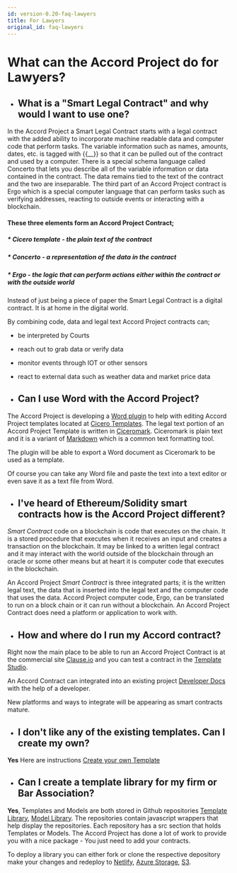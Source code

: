 ```yaml
---
id: version-0.20-faq-lawyers
title: For Lawyers
original_id: faq-lawyers
---
```

# What can the Accord Project do for Lawyers?

* ## What is a "Smart Legal Contract" and why would I want to use one?

In the Accord Project a Smart Legal Contract starts with a legal contract with the added ability to incorporate machine readable data and computer code that perform tasks. The variable information such as names, amounts, dates, etc. is tagged with {{__}} so that it can be pulled out of the contract and used by a computer. There is a special schema language called Concerto that lets you describe all of the variable information or data contained in the contract. The data remains tied to the text of the contract and the two are inseparable. The third part of an Accord Project contract is Ergo which is a special computer language that can perform tasks such as verifying addresses, reacting to outside events or interacting with a blockchain.

 #### These three elements form an Accord Project Contract;

##### * Cicero template - the plain text of the contract
##### * Concerto - a representation of the data in the contract
##### * Ergo - the logic that can perform actions either within the contract or with the outside world

Instead of just being a piece of paper the Smart Legal Contract is a digital contract. It is at home in the digital world.

By combining code, data and legal text Accord Project contracts can;

* be interpreted by Courts 
* reach out to grab data or verify data 
* monitor events through IOT or other sensors
* react to external data such as weather data and market price data


* ## Can I use Word with the Accord Project?

The Accord Project is developing a [Word plugin](https://github.com/accordproject/cicero-word-add-in) to help with editing Accord Project templates located at [Cicero Templates](https://templates.accordproject.org/). The legal text portion of an Accord Project Template is written in [Ciceromark](https://docs.accordproject.org/docs/markup-cicero.html). Ciceromark is plain text and it is a variant of [Markdown](https://commonmark.org/) which is a common text formatting tool. 

The plugin will be able to export a Word document as Ciceromark to be used as a template. 

Of course you can take any Word file and paste the text into a text editor or even save it as a text file from Word.  

* ## I've heard of Ethereum/Solidity smart contracts how is the Accord Project different?

*Smart Contract* code on a blockchain is code that executes on the chain. It is a stored procedure that executes when it receives an input and creates a transaction on the blockchain. It may be linked to a written legal contract and it may interact with the world outside of the blockchain through an oracle or some other means but at heart it is computer code that executes in the blockchain. 

An Accord Project *Smart Contract* is three integrated parts; it is the written legal text, the data that is inserted into the legal text and the computer code that uses the data. Accord Project computer code, Ergo, can be translated to run on a block chain or it can run without a blockchain. An Accord Project Contract does need a platform or application to work with. 

* ## How and where do I run my Accord contract?

Right now the main place to be able to run an Accord Project Contract is at the commercial site [Clause.io](https://clause.io/) and you can test a contract in the [Template Studio](https://studio.accordproject.org/). 

An Accord Contract can integrated into an existing project [Developer Docs](https://docs.accordproject.org/docs/tutorial-nodejs.html) with the help of a developer.

New platforms and ways to integrate will be appearing as smart contracts mature.


* ## I don't like any of the existing templates. Can I create my own?

**Yes** Here are instructions [Create your own Template](https://docs.accordproject.org/docs/started-installation.html)


* ## Can I create a template library for my firm or Bar Association?

**Yes**, Templates and Models are both stored in Github repositories [Template Library](https://github.com/accordproject/cicero-template-library), [Model Library](https://github.com/accordproject/models). The repositories contain javascript wrappers that help display the repositories. Each repository has a src section that holds Templates or Models. The Accord Project has done a lot of work to provide you with a nice package - You just need to add your contracts.

To deploy a library you can either fork or clone the respective depository make your changes and redeploy to [Netlify](www.netlify.com), [Azure Storage](https://docs.microsoft.com/en-us/azure/developer/javascript/tutorial-vscode-static-website-node-01?tabs=bash), [S3](https://docs.aws.amazon.com/sdk-for-javascript/v2/developer-guide/s3-example-static-web-host.html). 
